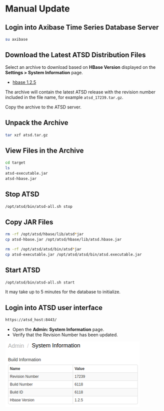 # Manual Update

## Login into Axibase Time Series Database Server

```sh
su axibase
```

## Download the Latest ATSD Distribution Files

Select an archive to download based on **HBase Version** displayed on the **Settings > System Information** page.

* [hbase 1.2.5](https://www.axibase.com/public/atsd_update_latest.htm)

The archive will contain the latest ATSD release with the revision number included in the file name, for example `atsd_17239.tar.gz`.

Copy the archive to the ATSD server.

## Unpack the Archive

```sh
tar xzf atsd.tar.gz
```

## View Files in the Archive

```sh
cd target
ls
atsd-executable.jar
atsd-hbase.jar
```

## Stop ATSD

```sh
/opt/atsd/bin/atsd-all.sh stop
```

## Copy JAR Files

```sh
rm -rf /opt/atsd/hbase/lib/atsd*jar
cp atsd-hbase.jar /opt/atsd/hbase/lib/atsd.hbase.jar
```

```sh
rm -rf /opt/atsd/atsd/bin/atsd*jar
cp atsd-executable.jar /opt/atsd/atsd/bin/atsd.executable.jar
```

## Start ATSD

```sh
/opt/atsd/bin/atsd-all.sh start
```

It may take up to 5 minutes for the database to initialize.

## Login into ATSD user interface

```sh
https://atsd_host:8443/
```

* Open the **Admin: System Information** page.
* Verify that the Revision Number has been updated.

![](images/revision.png)
